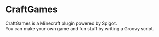 # CraftGames
CraftGames is a Minecraft plugin powered by Spigot.  
You can make your own game and fun stuff by writing a Groovy script.

